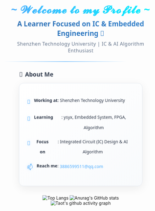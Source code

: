 <h1 align="center" style="font-family: 'Segoe UI', sans-serif; letter-spacing: 1px; margin-bottom: 8px; background: linear-gradient(90deg, #4facfe 0%, #00f2fe 100%); -webkit-background-clip: text; background-clip: text; color: transparent; font-size: 2.2rem;">~  𝓦𝓮𝓵𝓬𝓸𝓶𝓮 𝓽𝓸 𝓶𝔂 𝓟𝓻𝓸𝓯𝓲𝓵𝓮  ~</h1>

<div align="center" style="margin-bottom: 24px;">
  <h3 style="font-family: 'Segoe UI', sans-serif; margin: 8px 0; font-weight: 600; background: linear-gradient(135deg, #2b6cb0 0%, #3182ce 100%); -webkit-background-clip: text; background-clip: text; color: transparent; font-size: 1.4rem;">
    A Learner Focused on IC & Embedded Engineering 🚀
  </h3>
  <p style="font-family: 'Segoe UI', sans-serif; color: #64748b; margin: 0; font-size: 1rem; letter-spacing: 0.5px;">
    Shenzhen Technology University | IC & AI Algorithm Enthusiast
  </p>
</div>

<!-- 动态分隔线 -->
<div align="center" style="margin: 20px 0; width: 80%; max-width: 600px; position: relative; height: 2px;">
  <div style="position: absolute; top: 0; left: 0; right: 0; height: 100%; background: linear-gradient(90deg, transparent, #4facfe, transparent); opacity: 0.7; animation: shimmer 3s infinite;"></div>
</div>

<div align="center" style="width: 80%; max-width: 600px; margin: 0 auto;">
  <!-- About Me 模块 -->
  <h4 style="font-family: 'Segoe UI', sans-serif; text-align: left; margin-bottom: 15px; display: flex; align-items: center; font-size: 1.2rem; background: linear-gradient(90deg, #2d3748 0%, #4a5568 100%); -webkit-background-clip: text; background-clip: text; color: transparent;">
    📌 <span style="margin-left: 8px;">About Me</span>
  </h4>
  
  <div style="background: linear-gradient(145deg, #ffffff 0%, #f8fafc 100%); border: 1px solid #e2e8f0; border-radius: 15px; padding: 25px; box-shadow: 0 8px 30px rgba(0, 0, 0, 0.07); margin-bottom: 30px; transition: transform 0.3s ease;">
    <ul style="list-style: none; padding: 0; line-height: 2.4; font-family: 'Segoe UI', sans-serif; color: #2d3748;">
      <li style="display: flex; align-items: flex-start; margin-bottom: 12px; transition: padding-left 0.2s ease;">
        <span style="color: #4facfe; margin-right: 12px; font-size: 18px; text-shadow: 0 0 8px rgba(79, 172, 254, 0.3);">🔭</span>
        <strong style="color: #2d3748;">Working at</strong>: Shenzhen Technology University
      </li>
      <li style="display: flex; align-items: flex-start; margin-bottom: 12px; transition: padding-left 0.2s ease;">
        <span style="color: #4facfe; margin-right: 12px; font-size: 18px; text-shadow: 0 0 8px rgba(79, 172, 254, 0.3);">🌱</span>
        <strong style="color: #2d3748;">Learning</strong>: ysyx, Embedded System, FPGA, Algorithm
      </li>
      <li style="display: flex; align-items: flex-start; margin-bottom: 12px; transition: padding-left 0.2s ease;">
        <span style="color: #4facfe; margin-right: 12px; font-size: 18px; text-shadow: 0 0 8px rgba(79, 172, 254, 0.3);">🤔</span>
        <strong style="color: #2d3748;">Focus on</strong>: Integrated Circuit (IC) Design & AI Algorithm
      </li>
      <li style="display: flex; align-items: flex-start; transition: padding-left 0.2s ease;">
        <span style="color: #4facfe; margin-right: 12px; font-size: 18px; text-shadow: 0 0 8px rgba(79, 172, 254, 0.3);">📫</span>
        <strong style="color: #2d3748;">Reach me</strong>: 
        <a href="mailto:3886599511@qq.com" style="color: #4facfe; text-decoration: none; margin-left: 4px; position: relative; padding: 2px 0;">
          3886599511@qq.com
          <span style="position: absolute; bottom: 0; left: 0; width: 0; height: 1px; background: #4facfe; transition: width 0.3s ease;"></span>
        </a>
      </li>
    </ul>
  </div>

![Top Langs](https://github-readme-stats.vercel.app/api/top-langs/?username=Ymaple17&size_weight=0.5&count_weight=0.5&langs_count=8&theme=transparent)
![Anurag's GitHub stats](https://github-readme-stats.vercel.app/api?username=Ymaple17&show_icons=true&theme=transparent)
![Taot's github activity graph](https://github-readme-activity-graph.vercel.app/graph?username=Ymaple17&theme=xcode)
